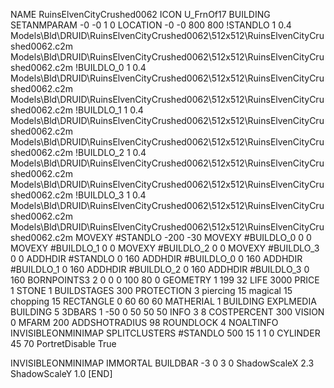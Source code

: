 NAME RuinsElvenCityCrushed0062
ICON U_FrnOf17
BUILDING
SETANMPARAM -0 -0 1 0
LOCATION -0 -0 800 800
!STANDLO      1 0.4 Models\Bld\DRUID\RuinsElvenCityCrushed0062\512x512\RuinsElvenCityCrushed0062.c2m Models\Bld\DRUID\RuinsElvenCityCrushed0062\512x512\RuinsElvenCityCrushed0062.c2m 
!BUILDLO_0    1 0.4 Models\Bld\DRUID\RuinsElvenCityCrushed0062\512x512\RuinsElvenCityCrushed0062.c2m Models\Bld\DRUID\RuinsElvenCityCrushed0062\512x512\RuinsElvenCityCrushed0062.c2m 
!BUILDLO_1    1 0.4 Models\Bld\DRUID\RuinsElvenCityCrushed0062\512x512\RuinsElvenCityCrushed0062.c2m Models\Bld\DRUID\RuinsElvenCityCrushed0062\512x512\RuinsElvenCityCrushed0062.c2m 
!BUILDLO_2    1 0.4 Models\Bld\DRUID\RuinsElvenCityCrushed0062\512x512\RuinsElvenCityCrushed0062.c2m Models\Bld\DRUID\RuinsElvenCityCrushed0062\512x512\RuinsElvenCityCrushed0062.c2m 
!BUILDLO_3    1 0.4 Models\Bld\DRUID\RuinsElvenCityCrushed0062\512x512\RuinsElvenCityCrushed0062.c2m Models\Bld\DRUID\RuinsElvenCityCrushed0062\512x512\RuinsElvenCityCrushed0062.c2m 
MOVEXY #STANDLO   -200 -30
MOVEXY #BUILDLO_0 0 0
MOVEXY #BUILDLO_1 0 0
MOVEXY #BUILDLO_2 0 0
MOVEXY #BUILDLO_3 0 0
ADDHDIR #STANDLO 0 160
ADDHDIR #BUILDLO_0 0 160
ADDHDIR #BUILDLO_1 0 160
ADDHDIR #BUILDLO_2 0 160
ADDHDIR #BUILDLO_3 0 160
BORNPOINTS3 2 0 0 0 100 80 0
GEOMETRY 1 199 32
LIFE     3000
PRICE 1 STONE 1
BUILDSTAGES 300
PROTECTION 3 piercing 15 magical 15 chopping 15
RECTANGLE    0 60 60 60
MATHERIAL 1 BUILDING
EXPLMEDIA BUILDING 5
3DBARS 1 -50 0 50 50 50
INFO 3 8
COSTPERCENT 300
VISION 0
MFARM 200
ADDSHOTRADIUS 98
ROUNDLOCK 4
NOALTINFO
INVISIBLEONMINIMAP
SPLITCLUSTERS #STANDLO 500 15 1 1 0
CYLINDER 45 70
PortretDisable True

INVISIBLEONMINIMAP
IMMORTAL
BUILDBAR -3 0 3 0
ShadowScaleX 2.3
ShadowScaleY 1.0
[END]

